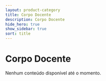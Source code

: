 ```yaml
---
layout: product-category
title: Corpo Docente
description: Corpo Docente
hide_hero: true
show_sidebar: true
sort: title
---
```


# Corpo Docente

Nenhum conteúdo disponível até o momento.
